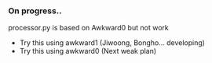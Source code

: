 ### On progress..  

processor.py is based on Awkward0 but not work  
 - Try this using awkward1 (Jiwoong, Bongho... developing)  
 - Try this using awkward0 (Next weak plan)   

